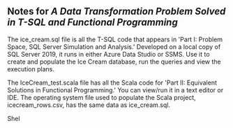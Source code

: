 ## Notes for _A Data Transformation Problem Solved in T-SQL and Functional Programming_

The ice_cream.sql file is all the T-SQL code that appears in 'Part I: Problem Space, SQL Server Simulation and Analysis.'  Developed on a local copy of SQL Server 2019, it runs in either Azure Data Studio or SSMS.  Use it to create and populate the Ice Cream database, run the queries and view the execution plans.

The IceCream_test.scala file has all the Scala code for 'Part II: Equivalent Solutions in Functional Programming.'  You can view/run it in a text editor or IDE.  The operating system file used to populate the Scala project, icecream_rows.csv, has the same data as ice_cream.sql.  

Shel
